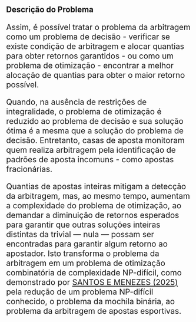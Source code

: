 <style scoped>
    .small {
        font-size: 16pt;
    }
</style>

## Descrição do Problema

<div class="small">

Assim, é possível tratar o problema da arbitragem como um problema de decisão - verificar se existe condição de arbitragem e alocar quantias para obter retornos garantidos - ou como um problema de otimização - encontrar a melhor alocação de quantias para obter o maior retorno possível.

Quando, na ausência de restrições de integralidade, o problema de otimização é reduzido ao problema de decisão e sua solução ótima é a mesma que a solução do problema de decisão. Entretanto, casas de aposta monitoram quem realiza arbitragem pela identificação de padrões de aposta incomuns - como apostas fracionárias.

Quantias de apostas inteiras mitigam a detecção da arbitragem, mas, ao mesmo tempo, aumentam a complexidade do problema de otimização, ao demandar a diminuição de retornos esperados para garantir que outras soluções inteiras distintas da trivial — nula — possam ser encontradas para garantir algum retorno ao apostador. Isto transforma o problema da arbitragem em um problema de otimização combinatória de complexidade NP-difícil, como demonstrado por [SANTOS E MENEZES (2025)](#referencias) pela redução de um problema NP-difícil conhecido, o problema da mochila binária, ao problema da arbitragem de apostas esportivas.

</div>

